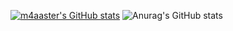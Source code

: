 [![m4aaster's GitHub stats](https://github-readme-stats.vercel.app/api?username=m4aaster)](https://github.com/anuraghazra/github-readme-stats)
![Anurag's GitHub stats](https://github-readme-stats.vercel.app/api?username=anuraghazra&show_icons=true)
